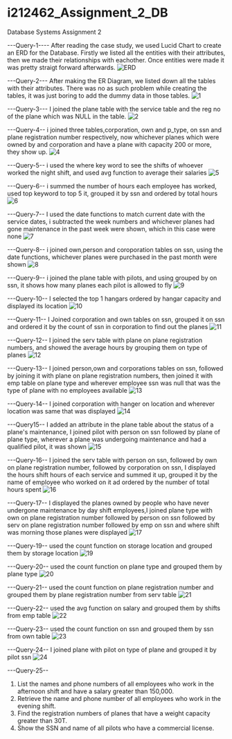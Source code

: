 # i212462_Assignment_2_DB
Database Systems Assignment 2

---Query-1----
After reading the case study, we used Lucid Chart to create an ERD for the Database. Firstly we listed all the entities with their attributes, then we made their relationships with eachother. Once entities were made it was pretty straigt forward afterwards.
![ERD](https://user-images.githubusercontent.com/112579606/227843604-210d1297-8487-41f5-93a3-09c28d4da667.png)

---Query-2---
After making the ER Diagram, we listed down all the tables with their attributes. There was no as such problem while creating the tables, it was just boring to add the dummy data in those tables.
![1](https://user-images.githubusercontent.com/112579606/228446681-718e4828-b1b9-48ba-bec1-d89f6b96ae67.png)

---Query-3---
I joined the plane table with the service table and the reg no of the plane which was NULL in the table.
![2](https://user-images.githubusercontent.com/112579606/228447586-d216763f-47d9-4f7a-b5e0-d1f5b416fbb2.png)

---Query-4--
i joined three tables,corporation, own and p_type, on ssn and plane registration number respectively, now whichever planes which were owned by and corporation and have a plane with capacity 200 or more, they show up.
![4](https://user-images.githubusercontent.com/112579606/228451849-054c4f83-1a07-4284-aedb-4a2eaefc4374.png)


---Query-5--
i used the where key word to see the shifts of whoever worked the night shift, and used avg function to average their salaries
![5](https://user-images.githubusercontent.com/112579606/228449712-e382a3a2-e3c9-4b2c-955f-cb5d66235453.png)

---Query-6--
i summed the number of hours each employee has worked, used top keyword to top 5 it, grouped it by ssn and ordered by total hours
![6](https://user-images.githubusercontent.com/112579606/228449716-92820c4e-a014-49cd-b791-83276a3cdebc.png)

---Query-7--
I used the date functions to match current date with the service dates, i subtracted the week numbers  and whichever planes had gone maintenance in the past week were shown, which in this case were none
![7](https://user-images.githubusercontent.com/112579606/228449723-4eedbe54-ecb2-4b0a-a295-5259d0e9ff88.png)

---Query-8--
i joined own,person and coroporation tables on ssn, using the date functions, whichever planes were purchased in the past month were shown
![8](https://user-images.githubusercontent.com/112579606/228449730-244cf9ba-db06-4f0f-b9d4-b888d8f6ebe6.png)

---Query-9--
i joined the plane table with pilots, and using grouped by on ssn, it shows how many planes each pilot is allowed to fly
![9](https://user-images.githubusercontent.com/112579606/228449740-9ba7168e-27da-4f75-9292-02ab645e301f.png)

---Query-10--
I selected the top 1 hangars ordered by hangar capacity and displayed its location
![10](https://user-images.githubusercontent.com/112579606/228449751-b563ddc5-bd43-43d9-9ca8-be8ce174cf5c.png)

---Query-11--
I Joined corporation and own tables on ssn, grouped it on ssn and ordered it by the count of ssn in corporation to find out the planes
![11](https://user-images.githubusercontent.com/112579606/228449754-3a7b7586-03c6-4217-b0bf-54c1dea5aada.png)

---Query-12--
I joined the serv table with plane on plane registration numbers, and showed the average hours by grouping them on type of planes
![12](https://user-images.githubusercontent.com/112579606/228449767-5774e7e5-572f-43b3-a047-ca4d8a0e351d.png)

---Query-13--
I joined person,own and corporations tables on ssn, followed by joining it with plane on plane registration numbers, then joined it with emp table on plane type and wherever employee ssn was null that was the type of plane with no employees available
![13](https://user-images.githubusercontent.com/112579606/228449776-c933df1d-c2ee-4e53-916a-eca9a1636ce9.png)

---Query-14--
I joined corporation with hanger on location and wherever location was same that was displayed
![14](https://user-images.githubusercontent.com/112579606/228449786-61ec6c46-d2e7-44bb-a51a-e9232ed5e50d.png)

---Query15--
I added an attribute in the plane table about the status of a plane's maintenance, I joined pilot with person on ssn followed by plane of plane type, wherever a plane was undergoing maintenance and had a qualified pilot, it was shown
![15](https://user-images.githubusercontent.com/112579606/228449791-9fafaf18-edfc-4381-825a-10cf73d3a717.png)

---Query-16--
I joined the serv table with person on ssn, followed by own on plane registration number, followed by corporation on ssn, I displayed the hours shift hours of each service and summed it up, grouped it by the name of employee who worked on it ad ordered by the number of total hours spent
![16](https://user-images.githubusercontent.com/112579606/228449795-8a561c1a-3cd3-4f16-b124-872d6d85c00e.png)

---Query-17--
I displayed the planes owned by people who have never undergone maintenance by day shift employees,I joined plane type with own on plane registration number followed by person on ssn followed by serv on plane registration number followed by emp on ssn and where shift was morning those planes were displayed
![17](https://user-images.githubusercontent.com/112579606/228449802-4913b6c4-70dc-43df-a289-34b257fb8911.png)

---Query-19--
used the count function on storage location and grouped them by storage location
![19](https://user-images.githubusercontent.com/112579606/228449812-bbcade79-c9ad-443b-8e8d-85ed67daa8ee.png)

---Query-20--
used the count function on plane type and grouped them by plane type
![20](https://user-images.githubusercontent.com/112579606/228449821-a4818501-4b13-49f6-9019-7fafc9118588.png)

---Query-21--
used the count function on plane registration number and grouped them by plane registration number from serv table
![21](https://user-images.githubusercontent.com/112579606/228449825-200f006b-b2d2-4e01-ab71-4c017df0a229.png)

---Query-22--
used the avg function on salary and grouped them by shifts from emp table
![22](https://user-images.githubusercontent.com/112579606/228449830-60c5a632-88ec-4615-8213-57ff031cb4b8.png)

---Query-23--
used the count function on ssn and grouped them by ssn from own table
![23](https://user-images.githubusercontent.com/112579606/228449834-d31d5687-4364-4789-afcb-c83d64553dea.png)

---Query-24--
I joined plane with pilot on type of plane and grouped it by pilot ssn
![24](https://user-images.githubusercontent.com/112579606/228449840-bdac6be0-81c3-4ac8-9da7-8293d6edda91.png)

---Query-25--
1. List the names and phone numbers of all employees who work in the afternoon shift and have a salary greater than 150,000.
2. Retrieve the name and phone number of all employees who work in the evening shift.
3. Find the registration numbers of planes that have a weight capacity greater than 30T.
4. Show the SSN and name of all pilots who have a commercial license.



